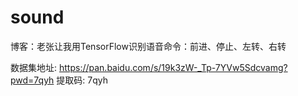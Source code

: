 # sound
博客：老张让我用TensorFlow识别语音命令：前进、停止、左转、右转

数据集地址: https://pan.baidu.com/s/19k3zW-_Tp-7YVw5Sdcvamg?pwd=7qyh 提取码: 7qyh 
